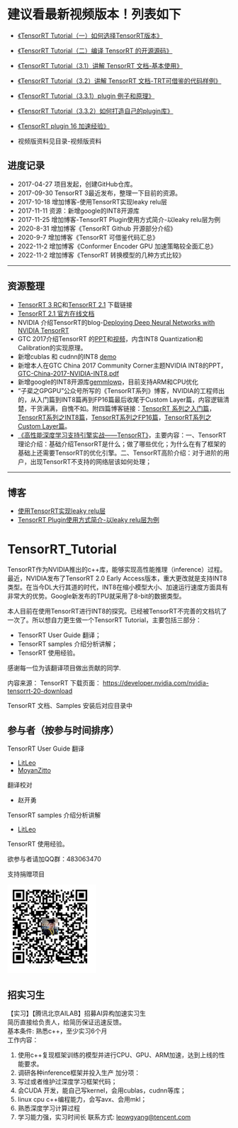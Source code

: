# 建议看最新视频版本！列表如下
 - [《TensorRT Tutorial（一）如何选择TensorRT版本》][21]
 - [《TensorRT Tutorial（二）编译 TensorRT 的开源源码》][22]
 - [《TensorRT Tutorial（3.1）讲解 TensorRT 文档-基本使用》][23]
 - [《TensorRT Tutorial（3.2）讲解 TensorRT 文档-TRT可借鉴的代码样例》][24]
 - [《TensorRT Tutorial（3.3.1）plugin 例子和原理》][25]
 - [《TensorRT Tutorial（3.3.2）如何打造自己的plugin库》][26]
 - [《TensorRT plugin 16 加速经验》][27]

 - 视频版资料见目录-视频版资料

## 进度记录
 - 2017-04-27 项目发起，创建GitHub仓库。
 - 2017-09-30 TensorRT 3最近发布，整理一下目前的资源。
 - 2017-10-18 增加博客-使用TensorRT实现leaky relu层
 - 2017-11-11 资源：新增google的INT8开源库
 - 2017-11-25 增加博客-TensorRT Plugin使用方式简介-以leaky relu层为例
 - 2020-8-31 增加博客《TensorRT Github 开源部分介绍》
 - 2020-9-7 增加博客《TensorRT 可借鉴代码汇总》
 - 2022-11-2 增加博客《Conformer Encoder GPU 加速策略较全面汇总》
 - 2022-11-2 增加博客《TensorRT 转换模型的几种方式比较》

----

## 资源整理
 - [TensorRT 3 RC][1]和[TensorRT 2.1][2] 下载链接
 - [TensorRT 2.1 官方在线文档][3] 
 - NVIDIA 介绍TensorRT的blog-[Deploying Deep Neural Networks with NVIDIA TensorRT][4]
 - GTC 2017介绍TensorRT 的[PPT][5]和[视频][6]，内含INT8 Quantization和Calibration的实现原理。
 - 新增cublas 和 cudnn的INT8 [demo][7]
 - 新增本人在GTC China 2017 Community Corner主题NVIDIA INT8的PPT， [GTC-China-2017-NVIDIA-INT8.pdf][8]
 - 新增google的INT8开源库[gemmlowp][9]，目前支持ARM和CPU优化
 - “子棐之GPGPU”公众号所写的《TensorRT系列》博客，NVIDIA的工程师出的，从入门篇到INT8篇再到FP16篇最后收尾于Custom Layer篇，内容逻辑清楚，干货满满，自愧不如。附四篇博客链接：[TensorRT 系列之入门篇][10]，[TensorRT系列之INT8篇][11]，[TensorRT系列之FP16篇][12]，[TensorRT系列之Custom Layer篇][13]。
 - [《高性能深度学习支持引擎实战——TensorRT》][14]，主要内容：一、TensorRT理论介绍：基础介绍TensorRT是什么；做了哪些优化；为什么在有了框架的基础上还需要TensorRT的优化引擎。二、TensorRT高阶介绍：对于进阶的用户，出现TensorRT不支持的网络层该如何处理；

---
## 博客
 - [使用TensorRT实现leaky relu层][15]
 - [TensorRT Plugin使用方式简介-以leaky relu层为例][16]

# TensorRT_Tutorial

TensorRT作为NVIDIA推出的c++库，能够实现高性能推理（inference）过程。最近，NVIDIA发布了TensorRT 2.0 Early Access版本，重大更改就是支持INT8类型。在当今DL大行其道的时代，INT8在缩小模型大小、加速运行速度方面具有非常大的优势。Google新发布的TPU就采用了8-bit的数据类型。

本人目前在使用TensorRT进行INT8的探究。已经被TensorRT不完善的文档坑了一次了。所以想自力更生做一个TensorRT Tutorial，主要包括三部分：
 - TensorRT User Guide 翻译；
 - TensorRT samples 介绍分析讲解；
 - TensorRT 使用经验。

 感谢每一位为该翻译项目做出贡献的同学.
 
 内容来源：
 TensorRT 下载页面：
 https://developer.nvidia.com/nvidia-tensorrt-20-download
 
 TensorRT 文档、Samples
 安装后对应目录中
 
## 参与者（按参与时间排序）
TensorRT User Guide 翻译
 - [LitLeo][18]
 - [MoyanZitto][19]

翻译校对

 - 赵开勇

TensorRT samples 介绍分析讲解
- [LitLeo][20]

TensorRT 使用经验。

欲参与者请加QQ群：483063470

支持捐赠项目

 <img src="https://raw.githubusercontent.com/LitLeo/blog_pics/master/WeChat_collection.png" width = "200px" height = "200"/>

## 招实习生
【实习】【腾讯北京AILAB】招募AI异构加速实习生  
简历直接给负责人，给简历保证迅速反馈。  
基本条件: 熟悉c++，至少实习6个月  
工作内容：
1. 使用c++复现框架训练的模型并进行CPU、GPU、ARM加速，达到上线的性能要求。
2. 调研各种inference框架并投入生产
加分项：
1. 写过或者维护过深度学习框架代码； 
2. 会CUDA 开发，能自己写kernel，会用cublas，cudnn等库； 
3. linux cpu c++编程能力，会写avx、会用mkl；
4. 熟悉深度学习计算过程
5. 学习能力强，实习时间长
联系方式: leowgyang@tencent.com

  [1]: https://developer.nvidia.com/nvidia-tensorrt3rc-download
  [2]: https://developer.nvidia.com/nvidia-tensorrt-download
  [3]: http://docs.nvidia.com/deeplearning/sdk/tensorrt-user-guide/index.html
  [4]: https://devblogs.nvidia.com/parallelforall/deploying-deep-learning-nvidia-tensorrt/
  [5]: http://on-demand.gputechconf.com/gtc/2017/presentation/s7310-8-bit-inference-with-tensorrt.pdf
  [6]: http://on-demand.gputechconf.com/gtc/2017/video/s7310-szymon-migacz-8-bit-inference-with-tensorrt.mp4
  [7]: https://github.com/LitLeo/TensorRT_Tutorial/tree/master/cublas&cudnn_int8_demo
  [8]: https://github.com/LitLeo/TensorRT_Tutorial/blob/master/GTC-China-2017-NVIDIA-INT8.pdf
  [9]: https://github.com/google/gemmlowp
  [10]: https://mp.weixin.qq.com/s/E5qbMsuc7UBnNmYBzq__5Q
  [11]: https://mp.weixin.qq.com/s/wyqxUlXxgA9Eaxf0AlAVzg
  [12]: https://mp.weixin.qq.com/s/nuEVZlS6JfqRQo30S0W-Ww?scene=25#wechat_redirect
  [13]: https://mp.weixin.qq.com/s/xabDoauJc16z3-gpyre8zA
  [14]: https://mp.weixin.qq.com/s/F_VvLTWfg-COZKrQAtOSwg
  [15]: https://github.com/LitLeo/TensorRT_Tutorial/blob/master/blogs/%E4%BD%BF%E7%94%A8TensorRT%E5%AE%9E%E7%8E%B0leaky%20relu%E5%B1%82.md
  [16]: https://github.com/LitLeo/TensorRT_Tutorial/blob/master/blogs/TensorRT%20Plugin%E4%BD%BF%E7%94%A8%E6%96%B9%E5%BC%8F%E7%AE%80%E4%BB%8B-%E4%BB%A5leaky%20relu%E5%B1%82%E4%B8%BA%E4%BE%8B.md
  [17]: https://github.com/LitLeo/TensorRT_Tutorial/blob/master/Bug.md
  [18]: https://github.com/LitLeo
  [19]: https://github.com/MoyanZitto
  [20]: https://github.com/LitLeo
  [21]: https://www.bilibili.com/video/BV1Nf4y1v7sa/
  [22]: https://www.bilibili.com/video/BV1x5411n76K/
  [23]: https://www.bilibili.com/video/BV19V411t7LV/
  [24]: https://www.bilibili.com/video/BV1DT4y1A7Rx/
  [25]: https://www.bilibili.com/video/BV1op4y1p7bj/
  [26]: https://www.bilibili.com/video/BV1Qi4y1N7YS/
  [27]: https://www.bilibili.com/video/BV19Y411g7YY/

